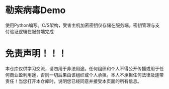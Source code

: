 # 勒索病毒Demo

使用Python编写。C/S架构，受害主机加密密钥仅存储在服务端。密钥管理与支付验证逻辑在服务端完成

# 免责声明！！！

本仓库仅供学习交流，请勿用于非法用途。任何组织和个人不得公开传播或用于任何商业盈利用途，否则一切后果由该组织或个人承担。本人不承担任何法律及连带责任！当您打开本仓库时，说明您已经同意并接受本页面的所有信息。

